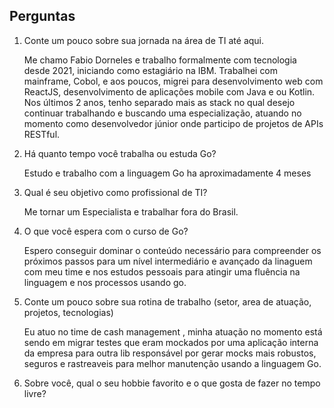 ## Perguntas

1. Conte um pouco sobre sua jornada na área de TI até aqui.

    Me chamo Fabio Dorneles e trabalho formalmente com tecnologia desde 2021, iniciando como estagiário na IBM. Trabalhei com mainframe, Cobol, e aos poucos, migrei para desenvolvimento web com ReactJS, desenvolvimento de aplicações mobile com Java e ou Kotlin. Nos últimos 2 anos, tenho separado mais as stack no qual desejo continuar trabalhando e buscando uma especialização, atuando no momento como desenvolvedor júnior onde participo de projetos de APIs RESTful.

2. Há quanto tempo você trabalha ou estuda Go?

    Estudo e trabalho com a linguagem Go ha aproximadamente 4 meses

3. Qual é seu objetivo como profissional de TI?

    Me tornar um Especialista e trabalhar fora do Brasil.

4. O que você espera com o curso de Go?

    Espero conseguir dominar o conteúdo necessário para compreender os próximos passos para um nível intermediário e avançado da linaguem com meu time e nos estudos pessoais para atingir uma fluência na linguagem e nos processos usando go.

5. Conte um pouco sobre sua rotina de trabalho (setor, area de atuação, projetos, tecnologias)

    Eu atuo no time de cash management , minha atuação no momento está sendo em migrar testes que eram mockados por uma aplicação interna da empresa para outra lib responsável por gerar mocks mais robustos, seguros e rastreaveis para melhor manutenção usando a linguagem Go.

6. Sobre você, qual o seu hobbie favorito e o que gosta de fazer no tempo livre?
